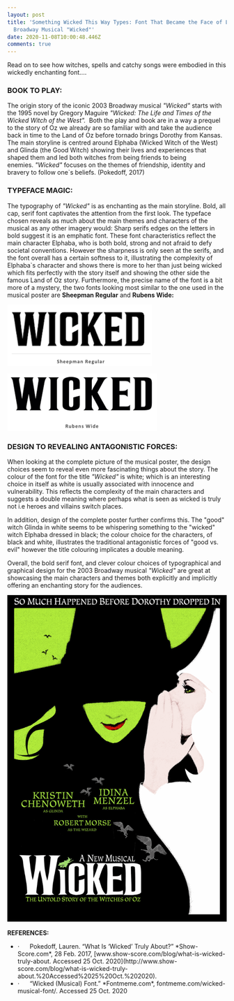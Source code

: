```yaml
---
layout: post
title: 'Something Wicked This Way Types: Font That Became the Face of Legendary
  Broadway Musical "Wicked"'
date: 2020-11-08T10:00:48.446Z
comments: true
---
```

Read on to see how witches, spells and catchy songs were embodied in this wickedly enchanting font....

### **BOOK TO PLAY:**

The origin story of the iconic 2003 Broadway musical *"Wicked"* starts with the 1995 novel by Gregory Maguire *"Wicked: The Life and Times of the Wicked Witch of the West".*  Both the play and book are in a way a prequel to the story of Oz we already are so familiar with and take the audience back in time to the Land of Oz before tornado brings Dorothy from Kansas. The main storyline is centred around Elphaba (Wicked Witch of the West) and Glinda (the Good Witch) showing their lives and experiences that shaped them and led both witches from being friends to being enemies. *"Wicked"* focuses on the themes of friendship, identity and bravery to follow one`s beliefs. (Pokedoff, 2017) 

### **TYPEFACE MAGIC:** 

The typography of *"Wicked"* is as enchanting as the main storyline. Bold, all cap, serif font captivates the attention from the first look. The typeface chosen reveals as much about the main themes and characters of the musical as any other imagery would: Sharp serifs edges on the letters in bold suggest it is an emphatic font. These font characteristics reflect the main character Elphaba, who is both bold, strong and not afraid to defy societal conventions. However the sharpness is only seen at the serifs, and the font overall has a certain softness to it, illustrating the complexity of Elphaba`s character and shows there is more to her than just being wicked which fits perfectly with the story itself and showing the other side the famous Land of Oz story. Furthermore, the precise name of the font is a bit more of a mystery, the two fonts looking most similar to the one used in the musical poster are **Sheepman Regular** and **Rubens Wide:** 

![](../uploads/skjermbilde-2020-11-08-kl.-22.41.33.png)

![](../uploads/skjermbilde-2020-11-08-kl.-22.41.43.png)

### **DESIGN TO REVEALING ANTAGONISTIC FORCES:** 

When looking at the complete picture of the musical poster, the design choices seem to reveal even more fascinating things about the story. The colour of the font for the title *"Wicked"* is white; which is an interesting choice in itself as white is usually associated with innocence and vulnerability. This reflects the complexity of the main characters and suggests a double meaning where perhaps what is seen as wicked is truly not i.e heroes and villains switch places. 

In addition, design of the complete poster further confirms this. The "good" witch Glinda in white seems to be whispering something to the "wicked" witch Elphaba dressed in black; the colour choice for the characters, of black and white, illustrates the traditional antagonistic forces of "good vs. evil" however the title colouring implicates a double meaning. 

Overall, the bold serif font, and clever colour choices of typographical and graphical design for the 2003 Broadway musical *"Wicked"* are great at showcasing the main characters and themes both explicitly and implicitly offering an enchanting story for the audiences. 

![Wicked Poster (Font Meme) ](../uploads/wicked-musical-font.png)



**REFERENCES:** 

* <!--\[if !supportLists]-->·      <!--\[endif]-->Pokedoff, Lauren. “What Is ‘Wicked’ Truly About?” *Show-Score.com*, 28 Feb. 2017, [www.show-score.com/blog/what-is-wicked-truly-about. Accessed 25 Oct. 2020](http://www.show-score.com/blog/what-is-wicked-truly-about.%20Accessed%2025%20Oct.%202020).
* <!--\[if !supportLists]-->·      <!--\[endif]-->“Wicked (Musical) Font.” *Fontmeme.com*, fontmeme.com/wicked-musical-font/. Accessed 25 Oct. 2020